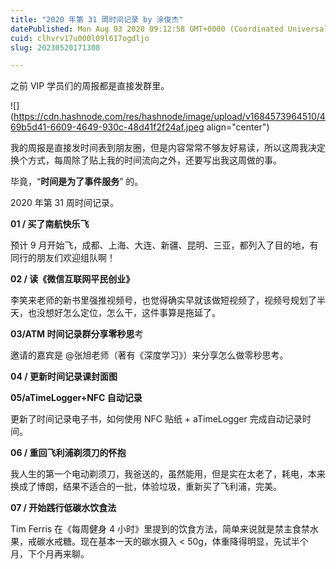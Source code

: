 ```yaml
---
title: "2020 年第 31 周时间记录 by 涂俊杰"
datePublished: Mon Aug 03 2020 09:12:58 GMT+0000 (Coordinated Universal Time)
cuid: clhvrv17u000l09l617ogdljo
slug: 20230520171308

---
```


之前 VIP 学员们的周报都是直接发群里。

![](https://cdn.hashnode.com/res/hashnode/image/upload/v1684573964510/469b5d41-6609-4649-930c-48d41f2f24af.jpeg align="center")

我的周报是直接发时间表到朋友圈，但是内容常常不够友好易读，所以这周我决定换个方式，每周除了贴上我的时间流向之外，还要写出我这周做的事。

毕竟，“**时间是为了事件服务**” 的。

2020 年第 31 周时间记录。

**01 / 买了南航快乐飞**

预计 9 月开始飞，成都、上海、大连、新疆、昆明、三亚，都列入了目的地，有同行的朋友们欢迎组队啊！

**02 / 读《微信互联网平民创业》**

李笑来老师的新书里强推视频号，也觉得确实早就该做短视频了，视频号规划了半天，也没想好怎么定位，怎么干，这件事算是拖延了。

**03/ATM 时间记录群分享零秒思**考

邀请的嘉宾是 @张旭老师（著有《深度学习》）来分享怎么做零秒思考。

**04 / 更新时间记录课封面图**

**05/aTimeLogger+NFC 自动记录**

更新了时间记录电子书，如何使用 NFC 贴纸 + aTimeLogger 完成自动记录时间。

**06 / 重回飞利浦剃须刀的怀抱**

我人生的第一个电动剃须刀，我爸送的，虽然能用，但是实在太老了，耗电，本来换成了博朗，结果不适合的一批，体验垃圾，重新买了飞利浦，完美。

**07 / 开始践行低碳水饮食法**

Tim Ferris 在《每周健身 4 小时》里提到的饮食方法，简单来说就是禁主食禁水果，戒碳水戒糖。现在基本一天的碳水摄入 &lt; 50g，体重降得明显，先试半个月，下个月再来聊。